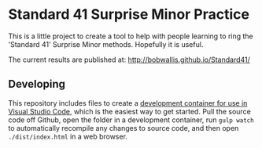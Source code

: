 # Standard 41 Surprise Minor Practice
This is a little project to create a tool to help with people learning to ring 
the 'Standard 41' Surprise Minor methods. Hopefully it is useful.

The current results are published at: http://bobwallis.github.io/Standard41/

## Developing
This repository includes files to create a [development container for use in Visual Studio Code](https://code.visualstudio.com/docs/remote/containers), 
which is the easiest way to get started. Pull the source code off Github, open 
the folder in a development container, run `gulp watch` to automatically 
recompile any changes to source code, and then open `./dist/index.html` in a 
web browser.
